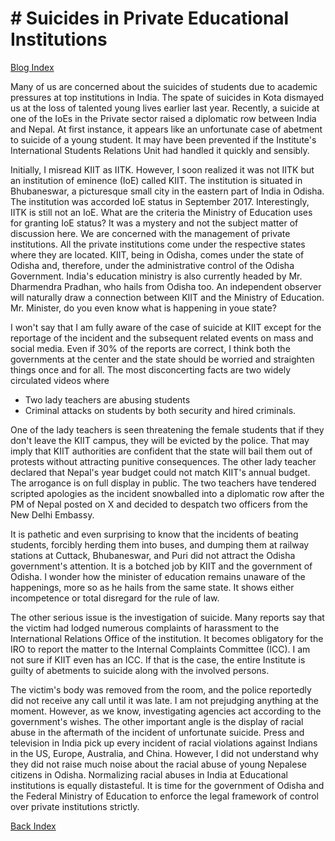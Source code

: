 # # Suicides in Private Educational Institutions 

[Blog Index](../index.md)

Many of us are concerned about the suicides of students due to academic pressures at top institutions in India. The spate of suicides 
in Kota dismayed us at the loss of talented young lives earlier last year. Recently, a suicide at one of the IoEs in the Private
sector raised a diplomatic row between India and Nepal. At first instance, it appears like an unfortunate case of abetment to suicide 
of a young student. It may have been prevented if the Institute's International Students Relations Unit had handled it quickly and 
sensibly. 

Initially, I  misread KIIT as IITK. However, I soon realized it was not IITK but an institution of eminence (IoE) called KIIT. The 
institution is situated in Bhubaneswar, a picturesque small city in the eastern part of India in Odisha. The institution was 
accorded IoE status in September 2017. Interestingly, IITK is still not an IoE. What are the criteria the Ministry of Education 
uses for granting IoE status? It was a mystery and not the subject matter of discussion here. We are concerned with the management
of private institutions. All the private institutions come under the respective states where they are located. KIIT, being in 
Odisha, comes under the state of Odisha and, therefore, under the administrative control of the Odisha Government. India's education 
ministry is also currently headed by Mr. Dharmendra Pradhan, who hails from Odisha too. An independent observer will naturally draw a 
connection between KIIT and the Ministry of Education. Mr. Minister, do you even know what is happening in youe state?

I won't say that I am fully aware of the case of suicide at KIIT except for the reportage of the incident and the subsequent related
events on mass and social media. Even if 30% of the reports are correct, I think both the governments at the center and the state 
should be worried and straighten things once and for all. The most disconcerting facts are two widely circulated videos where
- Two lady teachers are abusing students
- Criminal attacks on students by both security and hired criminals.

One of the lady teachers is seen threatening the female students that if they don't leave the KIIT campus, they will be evicted by the
police. That may imply that KIIT authorities are confident that the state will bail them out of protests without attracting
punitive consequences. The other lady teacher declared that Nepal's year budget could not match KIIT's annual 
budget. The arrogance is on full display in public. The two teachers have tendered scripted apologies as the incident snowballed
into a diplomatic row after the PM of Nepal posted on X and decided to despatch two officers from the New Delhi Embassy. 

It is pathetic and even surprising to know that the incidents of beating students, forcibly herding them into buses, and dumping them 
at railway stations at Cuttack, Bhubaneswar, and Puri did not attract the Odisha government's attention. It is a botched job by
KIIT and the government of Odisha. I wonder how the minister of education remains unaware of the happenings, more so as he
hails from the same state. It shows either incompetence or total disregard for the rule of law. 

The other serious issue is the investigation of suicide. Many reports say that the victim had lodged numerous complaints of 
harassment to the International Relations Office of the institution. It becomes obligatory for the IRO to report the matter to the 
Internal Complaints Committee (ICC). I am not sure if KIIT even has an ICC. If that is the case, the entire Institute is guilty 
of abetments to suicide along with the involved persons. 

The victim's body was removed from the room, and the police reportedly did not receive any call until it was late. I am not 
prejudging anything at the moment. However, as we know, investigating agencies act according to the government's wishes. The 
other important angle is the display of racial abuse in the aftermath of the incident of unfortunate suicide. Press and television
in India pick up every incident of racial violations against Indians in the US, Europe, Australia, and China. However, I did 
not understand why they did not raise much noise about the racial abuse of young Nepalese citizens in Odisha. Normalizing 
racial abuses in India at Educational institutions is equally distasteful. It is time for the government of Odisha and the 
Federal Ministry of Education to enforce the legal framework of control over private institutions strictly.

[Back Index](../index.md)

